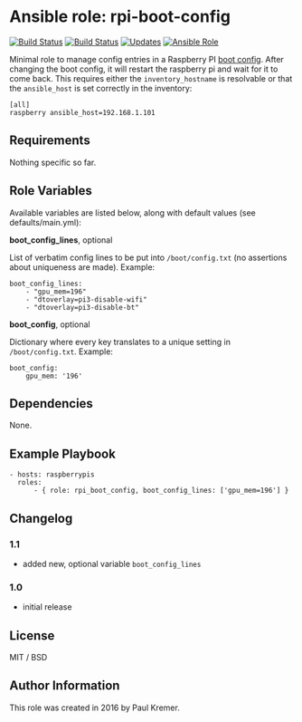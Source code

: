 # Ansible role: rpi-boot-config

[![Build Status](https://img.shields.io/travis/infothrill/ansible-role-rpi-boot-config/master.svg?label=travis_master)](https://travis-ci.org/infothrill/ansible-role-rpi-boot-config)
[![Build Status](https://img.shields.io/travis/infothrill/ansible-role-rpi-boot-config/develop.svg?label=travis_develop)](https://travis-ci.org/infothrill/ansible-role-rpi-boot-config)
[![Updates](https://pyup.io/repos/github/infothrill/ansible-role-rpi-boot-config/shield.svg)](https://pyup.io/repos/github/infothrill/ansible-role-rpi-boot-config/)
[![Ansible Role](https://img.shields.io/ansible/role/12477.svg)](https://galaxy.ansible.com/infothrill/rpi-boot-config/)


Minimal role to manage config entries in a Raspberry PI [boot config](http://www.raspberrypi.org/documentation/configuration/config-txt.md). After changing the boot config, it will restart the raspberry pi and wait for it to come back. This requires either the `inventory_hostname` is resolvable or that the `ansible_host` is set correctly in the inventory:

	[all]
	raspberry ansible_host=192.168.1.101


## Requirements

Nothing specific so far.

## Role Variables

Available variables are listed below, along with default values (see defaults/main.yml):

**boot\_config\_lines**, optional

List of verbatim config lines to be put into `/boot/config.txt` (no assertions about uniqueness are made). Example:

```
boot_config_lines:
	- "gpu_mem=196"
	- "dtoverlay=pi3-disable-wifi"
	- "dtoverlay=pi3-disable-bt"
```


**boot\_config**, optional

Dictionary where every key translates to a unique setting in `/boot/config.txt`. Example:

```
boot_config:
	gpu_mem: '196'
```


## Dependencies

None.

## Example Playbook

    - hosts: raspberrypis
      roles:
	      - { role: rpi_boot_config, boot_config_lines: ['gpu_mem=196'] }

## Changelog

### 1.1
* added new, optional variable `boot_config_lines`

### 1.0
* initial release


## License

MIT / BSD

## Author Information

This role was created in 2016 by Paul Kremer.

